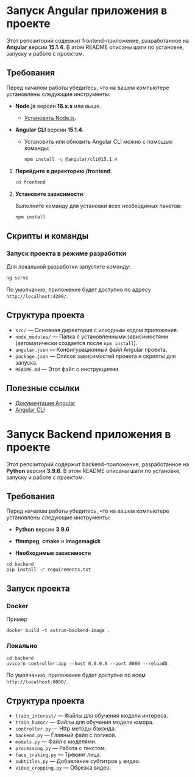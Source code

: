 # Запуск Angular приложения в проекте

Этот репозиторий содержит frontend-приложение, разработанное на **Angular** версии **15.1.4**. В этом README описаны шаги по установке, запуску и работе с проектом.

## Требования

Перед началом работы убедитесь, что на вашем компьютере установлены следующие инструменты:

- **Node.js** версии **16.x.x** или выше.
  - [Установить Node.js](https://nodejs.org/).
  
- **Angular CLI** версии **15.1.4**.
  - Установить или обновить Angular CLI можно с помощью команды:
    ```bash
    npm install -g @angular/cli@15.1.4
    ```

1. **Перейдите в директорию /frontend**:

   ```bash
   cd frontend
   ```

3. **Установите зависимости**:

   Выполните команду для установки всех необходимых пакетов:

   ```bash
   npm install
   ```

## Скрипты и команды

### Запуск проекта в режиме разработки

Для локальной разработки запустите команду:

```bash
ng serve
```

По умолчанию, приложение будет доступно по адресу `http://localhost:4200/`.

## Структура проекта

- `src/` — Основная директория с исходным кодом приложения.
- `node_modules/` — Папка с установленными зависимостями (автоматически создается после `npm install`).
- `angular.json` — Конфигурационный файл Angular проекта.
- `package.json` — Список зависимостей проекта и скрипты для запуска.
- `README.md` — Этот файл с инструкциями.

## Полезные ссылки

- [Документация Angular](https://angular.io/docs)
- [Angular CLI](https://angular.io/cli)


# Запуск Backend приложения в проекте

Этот репозиторий содержит backend-приложение, разработанное на **Python** версии **3.9.6**. В этом README описаны шаги по установке, запуску и работе с проектом.

## Требования

Перед началом работы убедитесь, что на вашем компьютере установлены следующие инструменты:

- **Python** версии **3.9.6**

- **ffmmpeg**, **cmake** и **imagemagick**
  
- **Необходимые зависимости**
```
cd backend
pip install -r requirements.txt
```

## Запуск проекта

### Docker
Пример
```
docker build -t astrum-backend-image .
```

### Локально
```
cd backend
uvicorn controller:app --host 0.0.0.0 --port 8080 --reloadD
```

По умолчанию, приложение будет доступно по всем `http://localhost:8080/`.

## Структура проекта

- `train_interest/` — Файлы для обучения модели интереса. 
- `train_humor/` — Файлы для обучения модели юмора. 
- `controller.py` — Http методы бэкэнда. 
- `backend.py` — Главный файл с логикой.
- `models.py` — Файл с моделями.
- `processing.py` — Работа с текстом.
- `face_traking.py` — Трекинг лица.
- `subtitles.py` — Добавление субтитров у видео.
- `video_cropping.py` — Обрезка видео.




